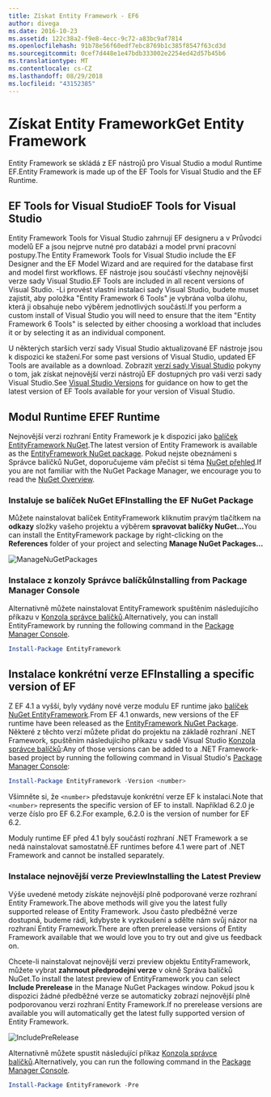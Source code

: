 ```yaml
---
title: Získat Entity Framework - EF6
author: divega
ms.date: 2016-10-23
ms.assetid: 122c38a2-f9e8-4ecc-9c72-a83bc9af7814
ms.openlocfilehash: 91b78e56f60edf7ebc8769b1c385f8547f63cd3d
ms.sourcegitcommit: 0cef7d448e1e47bdb333002e2254ed42d57b45b6
ms.translationtype: MT
ms.contentlocale: cs-CZ
ms.lasthandoff: 08/29/2018
ms.locfileid: "43152385"
---
```

# <a name="get-entity-framework"></a><span data-ttu-id="02870-102">Získat Entity Framework</span><span class="sxs-lookup"><span data-stu-id="02870-102">Get Entity Framework</span></span>
<span data-ttu-id="02870-103">Entity Framework se skládá z EF nástrojů pro Visual Studio a modul Runtime EF.</span><span class="sxs-lookup"><span data-stu-id="02870-103">Entity Framework is made up of the EF Tools for Visual Studio and the EF Runtime.</span></span>

## <a name="ef-tools-for-visual-studio"></a><span data-ttu-id="02870-104">EF Tools for Visual Studio</span><span class="sxs-lookup"><span data-stu-id="02870-104">EF Tools for Visual Studio</span></span>

<span data-ttu-id="02870-105">Entity Framework Tools for Visual Studio zahrnují EF designeru a v Průvodci modelů EF a jsou nejprve nutné pro databázi a model první pracovní postupy.</span><span class="sxs-lookup"><span data-stu-id="02870-105">The Entity Framework Tools for Visual Studio include the EF Designer and the EF Model Wizard and are required for the database first and model first workflows.</span></span> <span data-ttu-id="02870-106">EF nástroje jsou součástí všechny nejnovější verze sady Visual Studio.</span><span class="sxs-lookup"><span data-stu-id="02870-106">EF Tools are included in all recent versions of Visual Studio.</span></span> <span data-ttu-id="02870-107">-Li provést vlastní instalaci sady Visual Studio, budete muset zajistit, aby položka "Entity Framework 6 Tools" je vybrána volba úlohu, která ji obsahuje nebo výběrem jednotlivých součástí.</span><span class="sxs-lookup"><span data-stu-id="02870-107">If you perform a custom install of Visual Studio you will need to ensure that the item "Entity Framework 6 Tools" is selected by either choosing a workload that includes it or by selecting it as an individual component.</span></span>

<span data-ttu-id="02870-108">U některých starších verzí sady Visual Studio aktualizované EF nástroje jsou k dispozici ke stažení.</span><span class="sxs-lookup"><span data-stu-id="02870-108">For some past versions of Visual Studio, updated EF Tools are available as a download.</span></span> <span data-ttu-id="02870-109">Zobrazit [verzí sady Visual Studio](~/ef6/what-is-new/visual-studio.md) pokyny o tom, jak získat nejnovější verzi nástrojů EF dostupných pro vaši verzi sady Visual Studio.</span><span class="sxs-lookup"><span data-stu-id="02870-109">See [Visual Studio Versions](~/ef6/what-is-new/visual-studio.md) for guidance on how to get the latest version of EF Tools available for your version of Visual Studio.</span></span>

## <a name="ef-runtime"></a><span data-ttu-id="02870-110">Modul Runtime EF</span><span class="sxs-lookup"><span data-stu-id="02870-110">EF Runtime</span></span>

<span data-ttu-id="02870-111">Nejnovější verzi rozhraní Entity Framework je k dispozici jako [balíček EntityFramework NuGet](http://nuget.org/packages/EntityFramework/).</span><span class="sxs-lookup"><span data-stu-id="02870-111">The latest version of Entity Framework is available as the [EntityFramework NuGet package](http://nuget.org/packages/EntityFramework/).</span></span> <span data-ttu-id="02870-112">Pokud nejste obeznámeni s Správce balíčků NuGet, doporučujeme vám přečíst si téma [NuGet přehled](https://docs.microsoft.com/nuget/consume-packages/overview-and-workflow).</span><span class="sxs-lookup"><span data-stu-id="02870-112">If you are not familiar with the NuGet Package Manager, we encourage you to read the [NuGet Overview](https://docs.microsoft.com/nuget/consume-packages/overview-and-workflow).</span></span>

### <a name="installing-the-ef-nuget-package"></a><span data-ttu-id="02870-113">Instaluje se balíček NuGet EF</span><span class="sxs-lookup"><span data-stu-id="02870-113">Installing the EF NuGet Package</span></span>

<span data-ttu-id="02870-114">Můžete nainstalovat balíček EntityFramework kliknutím pravým tlačítkem na **odkazy** složky vašeho projektu a výběrem **spravovat balíčky NuGet...**</span><span class="sxs-lookup"><span data-stu-id="02870-114">You can install the EntityFramework package by right-clicking on the **References** folder of your project and selecting **Manage NuGet Packages…**</span></span>

![ManageNuGetPackages](~/ef6/media/managenugetpackages.png)

### <a name="installing-from-package-manager-console"></a><span data-ttu-id="02870-116">Instalace z konzoly Správce balíčků</span><span class="sxs-lookup"><span data-stu-id="02870-116">Installing from Package Manager Console</span></span>

<span data-ttu-id="02870-117">Alternativně můžete nainstalovat EntityFramework spuštěním následujícího příkazu v [Konzola správce balíčků](http://docs.nuget.org/docs/start-here/using-the-package-manager-console).</span><span class="sxs-lookup"><span data-stu-id="02870-117">Alternatively, you can install EntityFramework by running the following command in the [Package Manager Console](http://docs.nuget.org/docs/start-here/using-the-package-manager-console).</span></span>

``` powershell
Install-Package EntityFramework
```

## <a name="installing-a-specific-version-of-ef"></a><span data-ttu-id="02870-118">Instalace konkrétní verze EF</span><span class="sxs-lookup"><span data-stu-id="02870-118">Installing a specific version of EF</span></span>

<span data-ttu-id="02870-119">Z EF 4.1 a vyšší, byly vydány nové verze modulu EF runtime jako [balíček NuGet EntityFramework](https://www.nuget.org/packages/EntityFramework/).</span><span class="sxs-lookup"><span data-stu-id="02870-119">From EF 4.1 onwards, new versions of the EF runtime have been released as the [EntityFramework NuGet Package](https://www.nuget.org/packages/EntityFramework/).</span></span> <span data-ttu-id="02870-120">Některé z těchto verzí můžete přidat do projektu na základě rozhraní .NET Framework, spuštěním následujícího příkazu v sadě Visual Studio [Konzola správce balíčků](http://docs.nuget.org/docs/start-here/using-the-package-manager-console):</span><span class="sxs-lookup"><span data-stu-id="02870-120">Any of those versions can be added to a .NET Framework-based project by running the following command in Visual Studio's [Package Manager Console](http://docs.nuget.org/docs/start-here/using-the-package-manager-console):</span></span>

``` powershell
Install-Package EntityFramework -Version <number>
```

<span data-ttu-id="02870-121">Všimněte si, že `<number>` představuje konkrétní verze EF k instalaci.</span><span class="sxs-lookup"><span data-stu-id="02870-121">Note that `<number>` represents the specific version of EF to install.</span></span> <span data-ttu-id="02870-122">Například 6.2.0 je verze číslo pro EF 6.2.</span><span class="sxs-lookup"><span data-stu-id="02870-122">For example, 6.2.0 is the version of number for EF 6.2.</span></span>   

<span data-ttu-id="02870-123">Moduly runtime EF před 4.1 byly součástí rozhraní .NET Framework a se nedá nainstalovat samostatně.</span><span class="sxs-lookup"><span data-stu-id="02870-123">EF runtimes before 4.1 were part of .NET Framework and cannot be installed separately.</span></span>

### <a name="installing-the-latest-preview"></a><span data-ttu-id="02870-124">Instalace nejnovější verze Preview</span><span class="sxs-lookup"><span data-stu-id="02870-124">Installing the Latest Preview</span></span>

<span data-ttu-id="02870-125">Výše uvedené metody získáte nejnovější plně podporované verze rozhraní Entity Framework.</span><span class="sxs-lookup"><span data-stu-id="02870-125">The above methods will give you the latest fully supported release of Entity Framework.</span></span> <span data-ttu-id="02870-126">Jsou často předběžné verze dostupná, budeme rádi, kdybyste k vyzkoušení a sdělte nám svůj názor na rozhraní Entity Framework.</span><span class="sxs-lookup"><span data-stu-id="02870-126">There are often prerelease versions of Entity Framework available that we would love you to try out and give us feedback on.</span></span>

<span data-ttu-id="02870-127">Chcete-li nainstalovat nejnovější verzi preview objektu EntityFramework, můžete vybrat **zahrnout předprodejní verze** v okně Správa balíčků NuGet.</span><span class="sxs-lookup"><span data-stu-id="02870-127">To install the latest preview of EntityFramework you can select **Include Prerelease** in the Manage NuGet Packages window.</span></span> <span data-ttu-id="02870-128">Pokud jsou k dispozici žádné předběžné verze se automaticky zobrazí nejnovější plně podporovanou verzi rozhraní Entity Framework.</span><span class="sxs-lookup"><span data-stu-id="02870-128">If no prerelease versions are available you will automatically get the latest fully supported version of Entity Framework.</span></span>

![IncludePreRelease](~/ef6/media/includeprerelease.png)

<span data-ttu-id="02870-130">Alternativně můžete spustit následující příkaz [Konzola správce balíčků](http://docs.nuget.org/docs/start-here/using-the-package-manager-console).</span><span class="sxs-lookup"><span data-stu-id="02870-130">Alternatively, you can run the following command in the [Package Manager Console](http://docs.nuget.org/docs/start-here/using-the-package-manager-console).</span></span>

``` powershell
Install-Package EntityFramework -Pre
```
